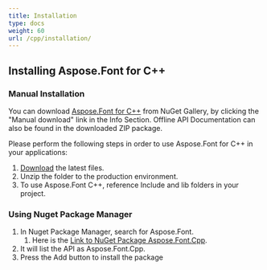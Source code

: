 ```yaml
---
title: Installation
type: docs
weight: 60
url: /cpp/installation/
---
```


## **Installing Aspose.Font for C++**
### **Manual Installation**
You can download [Aspose.Font for C++](https://www.nuget.org/packages/Aspose.Font.Cpp/) from NuGet Gallery, by clicking the "Manual download" link in the Info Section. Offline API Documentation can also be found in the downloaded ZIP package.

Please perform the following steps in order to use Aspose.Font for C++ in your applications:

1. [Download](https://www.nuget.org/packages/Aspose.Font.Cpp/) the latest files.
1. Unzip the folder to the production environment.
1. To use Aspose.Font C++, reference Include and lib folders in your project.
### **Using Nuget Package Manager**
1. In Nuget Package Manager, search for Aspose.Font. 
   1. Here is the [Link to NuGet Package Aspose.Font.Cpp](https://www.nuget.org/packages/Aspose.Font.Cpp).
1. It will list the API as Aspose.Font.Cpp.
1. Press the Add button to install the package 
